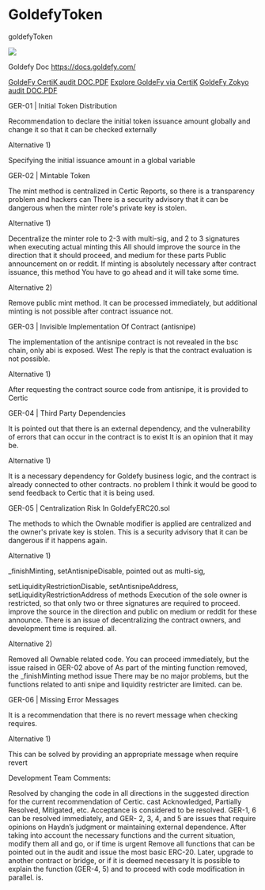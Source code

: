 # GoldefyToken
goldefyToken


<img src="https://goldefy.com/img/logo-comment.png">

Goldefy Doc
https://docs.goldefy.com/



<a href="https://github.com/siiand/GoldefyToken/blob/main/certik_audit.pdf">GoldeFy CertiK audit DOC.PDF</a>
<a href="https://www.certik.com/projects/goldefy">Explore GoldeFy via CertiK</a>
<a href="https://github.com/siiand/GoldefyToken/blob/main/zokyo%20audit.pdf">GoldeFy Zokyo audit DOC.PDF</a>



GER-01 | Initial Token Distribution

Recommendation to declare the initial token issuance amount globally and change it so that it can be checked externally

Alternative 1)

Specifying the initial issuance amount in a global variable

GER-02 | Mintable Token

The mint method is centralized in Certic Reports, so there is a transparency problem and hackers can
There is a security advisory that it can be dangerous when the minter role's private key is stolen.

Alternative 1)

Decentralize the minter role to 2-3 with multi-sig, and 2 to 3 signatures when executing actual minting
this
    All should improve the source in the direction that it should proceed, and medium for these parts
Public announcement on or reddit. If minting is absolutely necessary after contract issuance, this method
You have to go ahead and it will take some time.

Alternative 2)

Remove public mint method. It can be processed immediately, but additional minting is not possible after contract issuance
not.

GER-03 | Invisible Implementation Of Contract (antisnipe)

The implementation of the antisnipe contract is not revealed in the bsc chain, only abi is exposed.
West
 The reply is that the contract evaluation is not possible.

Alternative 1)

After requesting the contract source code from antisnipe, it is provided to Certic

GER-04 | Third Party Dependencies


It is pointed out that there is an external dependency, and the vulnerability of errors that can occur in the contract is
to exist
   It is an opinion that it may be.

Alternative 1)

It is a necessary dependency for Goldefy business logic, and the contract is already connected to other contracts.
no problem
I think it would be good to send feedback to Certic that it is being used.

GER-05 | Centralization Risk In GoldefyERC20.sol

The methods to which the Ownable modifier is applied are centralized and the owner's private key is stolen.
This is a security advisory that it can be dangerous if it happens again.

Alternative 1)

_finishMinting, setAntisnipeDisable, pointed out as multi-sig,

setLiquidityRestrictionDisable, setAntisnipeAddress, setLiquidityRestrictionAddress
of methods
        Execution of the sole owner is restricted, so that only two or three signatures are required to proceed.
improve the source in the direction and public on medium or reddit for these
announce. There is an issue of decentralizing the contract owners, and development time is required.
all.

Alternative 2)

Removed all Ownable related code. You can proceed immediately, but the issue raised in GER-02 above
of
As part of the minting function removed, the _finishMinting method issue
There may be no major problems, but the functions related to anti snipe and liquidity restricter are limited.
can be.

GER-06 | Missing Error Messages

It is a recommendation that there is no revert message when checking requires.

Alternative 1)

This can be solved by providing an appropriate message when require revert


Development Team Comments:

Resolved by changing the code in all directions in the suggested direction for the current recommendation of Certic.
cast
 Acknowledged, Partially Resolved, Mitigated, etc.
Acceptance is considered to be resolved. GER-1, 6 can be resolved immediately, and GER-
2, 3, 4, and 5 are issues that require opinions on Haydn’s judgment or maintaining external dependence.
After taking into account the necessary functions and the current situation, modify them all and go, or if time is urgent
Remove all functions that can be pointed out in the audit and issue the most basic ERC-20.
Later, upgrade to another contract or bridge, or if it is deemed necessary
It is possible to explain the function (GER-4, 5) and to proceed with code modification in parallel.
is.


